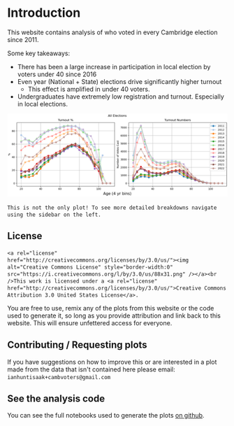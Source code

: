 # Introduction


This website contains analysis of who voted in every Cambridge election since 2011.

Some key takeaways:
 - There has been a large increase in participation in local election by voters under 40 since 2016
 - Even year (National + State) elections drive significantly higher turnout
    - This effect is amplified in under 40 voters.
 - Undergraduates have extremely low registration and turnout. Especially in local elections.

![A plot of turnout of different age groups over the years](imgs/all-elec-line.png)


```{note}
This is not the only plot! To see more detailed breakdowns navigate using the sidebar on the left.
```


## License

```{note}
<a rel="license" href="http://creativecommons.org/licenses/by/3.0/us/"><img alt="Creative Commons License" style="border-width:0" src="https://i.creativecommons.org/l/by/3.0/us/88x31.png" /></a><br />This work is licensed under a <a rel="license" href="http://creativecommons.org/licenses/by/3.0/us/">Creative Commons Attribution 3.0 United States License</a>.
```

You are free to use, remix any of the plots from this website or the code used to generate it, so long as you provide attribution and link back to this website. This will ensure unfettered access for everyone.



## Contributing / Requesting plots

If you have suggestions on how to improve this or are interested in a plot made from the data that isn't contained here please email: `ianhuntisaak+cambvoters@gmail.com`


## See the analysis code

You can see the full notebooks used to generate the plots [on github](https://github.com/ianhi/cambridge-voter-analysis/tree/main/).

```{tableofcontents}
```
